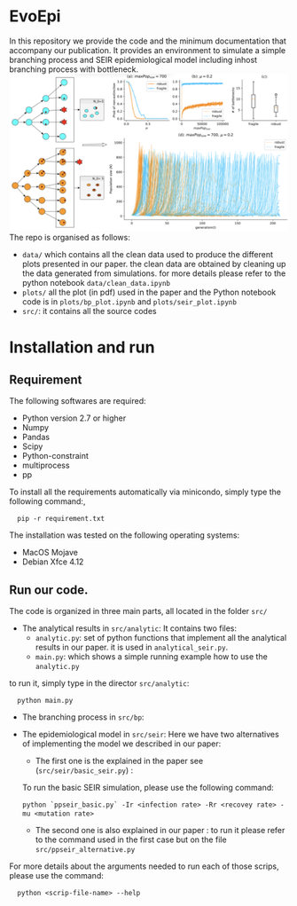 # EvoEpi
In this repository we provide the code and the minimum documentation that accompany our publication.
It provides an environment to simulate a simple branching process and SEIR epidemiological model including inhost branching process with bottleneck.
![](images/bp/bp_illustration2.png)
The repo is organised as follows: 
- `data/` which contains all the clean data used to produce the different plots presented in our paper.  the clean data are obtained by cleaning up the data generated from simulations. for more details please refer to the python notebook `data/clean_data.ipynb`
- `plots/` all the plot (in pdf) used in the paper and the Python notebook code is in `plots/bp_plot.ipynb` and `plots/seir_plot.ipynb`
- `src/`: it contains all the source codes  

# Installation and run

## Requirement
The following softwares are required:


- Python version 2.7 or higher
- Numpy
- Pandas
- Scipy
- Python-constraint
- multiprocess
- pp

To install all the requirements automatically via minicondo, simply type the following command:,

      pip -r requirement.txt
   
The installation was tested on the following operating systems: 


* MacOS Mojave 
* Debian Xfce 4.12 

## Run our code.

The code is organized in three main parts, all located in the folder `src/`
- The analytical results in `src/analytic`:
It contains two files:
    - `analytic.py`: set of python functions that implement all the analytical results in our paper. it is used in `analytical_seir.py`.
    - `main.py`: which shows a simple running example how to use the `analytic.py`

to run it, simply type in the director `src/analytic`:
      
      python main.py

- The branching process in `src/bp`:


- The epidemiological model in `src/seir`:
Here we have two alternatives of implementing the model we described in our paper: 
    - The first one is the explained in the paper see (`src/seir/basic_seir.py`) : 
    
   To run the basic SEIR simulation, please use the following command: 
   
      python `ppseir_basic.py` -Ir <infection rate> -Rr <recovey rate> -mu <mutation rate>
      
   - The second one is also explained in our paper : to run it please refer to the command used in the first case but on the file `src/ppseir_alternative.py` 
   
 For more details about the arguments needed to run each of those scrips, please use the command: 
 
      python <scrip-file-name> --help 
